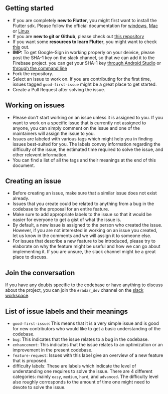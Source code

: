 ## Getting started
- If you are completely **new to Flutter**, you might first want to install the Flutter sdk. Please follow the official documentation for [windows](https://flutter.dev/docs/get-started/install/windows), [Mac](https://flutter.dev/docs/get-started/install/macos) or [Linux](https://flutter.dev/docs/get-started/install/linux)
- If you are **new to git or Github**, please check out [this repository](https://github.com/bitsacm/Git-Basics)
- If you want some **resources to learn Flutter**, you might want to check [this](https://github.com/bitsacm/Slack-Stock-DAG/blob/master/flutter_app_dev.md) out.
- **IMP:** To get Google-Sign in working properly on your deivice, please post the SHA-1 key on the slack channel, so that we can add it to the Firebase project. you can get your SHA-1 key [through Android Studio](https://medium.com/pen-bold-kiln-press/sha-1-android-studio-ec02fb893e72) or [through the command line](https://developers.google.com/android/guides/client-auth)
- Fork the repository.
- Select an issue to work on. If you are contributing for the first time, issues tagged `good-first-issue` might be a great place to get started.
- Create a Pull Request after solving the issue.

## Working on issues
- Please don't start working on an issue unless it is assigned to you. If you want to work on a specific issue that is currently not assigned to anyone, you can simply comment on the issue and one of the maintainers will assign the issue to you.
- Issues are labeled with various tags which might help you in finding issues best-suited for you. The labels convey information regarding the difficulty of the issue, the estimated time required to solve the issue, and other relevent information.
- You can find a list of all the tags and their meanings at the end of this document.

## Creating an issue
- Before creating an issue, make sure that a similar issue does not exist already.
- Issues that you create could be related to anything from a bug in the codebase to the proposal for an entire feature.
- Make sure to add appropriate labels to the issue so that it would be easier for everyone to get a gist of what the issue is.
- By default, a new issue is assigned to the person who created the issue. However, if you are not interested in working on an issue you created, let us know in the comments and we will assign it to someone else.
- For issues that describe a new feature to be introduced, please try to elaborate on why the feature might be useful and how we can go about implementing it. If you are unsure, the slack channel might be a great place to discuss.

## Join the conversation
If you have any doubts specific to the codebase or have anything to discuss about the project, you can join the `#radar_dev` channel on the [slack workspace](https://join.slack.com/t/bitsacm/shared_invite/zt-cmni7myb-~rbZGBb5_zffIKxu0LfKSw).

## List of issue labels and their meanings
- `good-first-issue`: This means that it is a very simple issue and is good for new contributors who would like to get a basic understanding of the codebase.
- `bug`: This indicates that the issue relates to a bug in the codebase.
- `enhancement`: This indicates that the issue relates to an optimization or an improvement in the present codebase.
- `feature-request`: Issues with this label give an overview of a new feature that is proposed.
- difficulty labels: These are labels which indicate the level of understanding one requires to solve the issue. There are 4 different categories: mainly `easy`, `medium`, `hard`, and `advanced`. The difficulty level also roughly corrosponds to the amount of time one might need to devote to solve the issue.